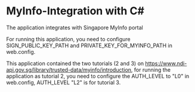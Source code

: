 # MyInfo-Integration with C#
The application integrates with Singapore MyInfo portal

For running this application, you need to configure SIGN_PUBLIC_KEY_PATH and PRIVATE_KEY_FOR_MYINFO_PATH in web.config.

This application contained the two tutorials (2 and 3) on https://www.ndi-api.gov.sg/library/trusted-data/myinfo/introduction, 
for running the application as tutorial 2, you need to configure the AUTH_LEVEL to "L0" in web.config, 
AUTH_LEVEL "L2" is for tutorial 3.

